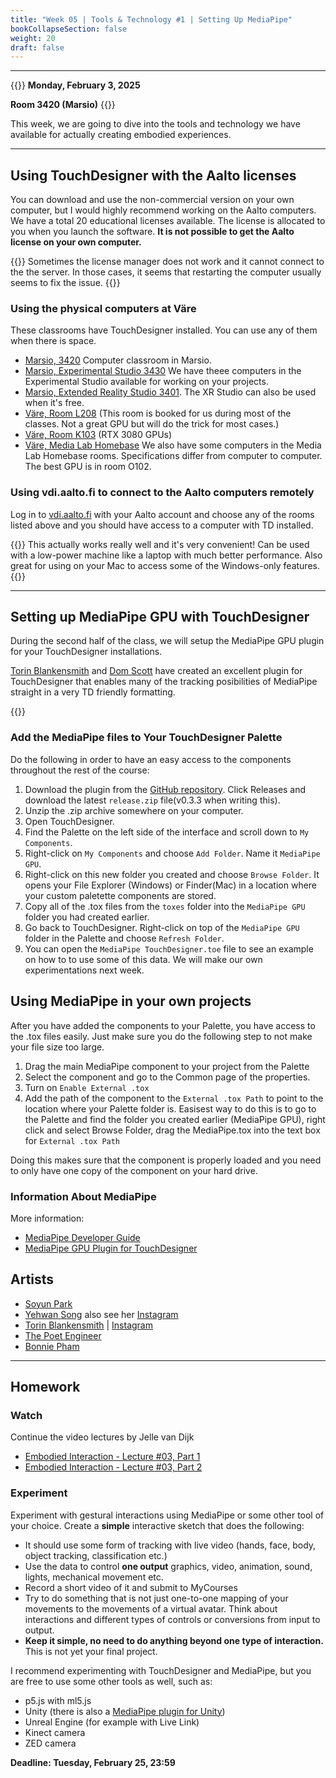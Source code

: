 ```yaml
---
title: "Week 05 | Tools & Technology #1 | Setting Up MediaPipe"
bookCollapseSection: false
weight: 20
draft: false
---
```



---

{{<hint info>}}
**Monday, February 3, 2025**

**Room 3420 (Marsio)**
{{</hint>}}

This week, we are going to dive into the tools and technology we have available for actually creating embodied experiences.

---

## Using TouchDesigner with the Aalto licenses

You can download and use the non-commercial version on your own computer, but I would highly recommend working on the Aalto computers. We have a total 20 educational licenses available. The license is allocated to you when you launch the software. **It is not possible to get the Aalto license on your own computer.**

{{<hint warning>}}
Sometimes the license manager does not work and it cannot connect to the the server. In those cases, it seems that restarting the computer usually seems to fix the issue.
{{</hint>}}

### Using the physical computers at Väre

These classrooms have TouchDesigner installed. You can use any of them when there is space.

- [Marsio, 3420](https://booking.aalto.fi/onlinekalenteri/aaltobooking/?kt=fav&laji=IT-luokka&sijainti=&ctila=43857) Computer classroom in Marsio.
- [Marsio, Experimental Studio 3430](https://booking.aalto.fi/onlinekalenteri/aaltobooking/?kt=fav&laji=Erityistilat&sijainti=&ctila=43858) We have theee computers in the Experimental Studio available for working on your projects.
- [Marsio, Extended Reality Studio 3401](https://booking.aalto.fi/onlinekalenteri/aaltobooking/?kt=fav&laji=Erityistilat&sijainti=&ctila=43856). The XR Studio can also be used when it's free.
- [Väre, Room L208](https://booking.aalto.fi/onlinekalenteri/aaltobooking/?kt=tila%2C39790&laji=IT-luokka&sijainti=R028&ctila=28138) (This room is booked for us during most of the classes. Not a great GPU but will do the trick for most cases.)
- [Väre, Room K103](https://booking.aalto.fi/onlinekalenteri/aaltobooking/?kt=tila%2C39790&laji=Pajat+ja+piirustussalit&sijainti=R028&ctila=28174) (RTX 3080 GPUs)
- [Väre, Media Lab Homebase]() We also have some computers in the Media Lab Homebase rooms. Specifications differ from computer to computer. The best GPU is in room O102.

### Using vdi.aalto.fi to connect to the Aalto computers remotely
  
Log in to [vdi.aalto.fi](https://vdi.aalto.fi/) with your Aalto account and choose any of the rooms listed above and you should have access to a computer with TD installed.

{{<hint info>}}
This actually works really well and it's very convenient! Can be used with a low-power machine like a laptop with much better performance. Also great for using on your Mac to access some of the Windows-only features.
{{</hint>}}

---

## Setting up MediaPipe GPU with TouchDesigner

During the second half of the class, we will setup the MediaPipe GPU plugin for your TouchDesigner installations.

[Torin Blankensmith](https://www.torinblankensmith.com/) and [Dom Scott](https://art.domscott.ca/art/mediapipe-for-touchdesigner) have created an excellent plugin for TouchDesigner that enables many of the tracking posibilities of MediaPipe straight in a very TD friendly formatting.

{{<youtube Cx4Ellaj6kk>}}

### Add the MediaPipe files to Your TouchDesigner Palette

Do the following in order to have an easy access to the components throughout the rest of the course:

1. Download the plugin from the [GitHub repository](https://github.com/torinmb/mediapipe-touchdesigner). Click Releases and download the latest `release.zip` file(v0.3.3 when writing this).
2. Unzip the .zip archive somewhere on your computer.
3. Open TouchDesigner.
4. Find the Palette on the left side of the interface and scroll down to `My Components`.
5. Right-click on `My Components` and choose `Add Folder`. Name it `MediaPipe GPU`.
6. Right-click on this new folder you created and choose `Browse Folder`. It opens your File Explorer (Windows) or Finder(Mac) in a location where your custom paletette components are stored.
7. Copy all of the .tox files from the `toxes` folder into the `MediaPipe GPU` folder you had created earlier.
8. Go back to TouchDesigner. Right-click on top of the `MediaPipe GPU` folder in the Palette and choose `Refresh Folder`.
9. You can open the `MediaPipe TouchDesigner.toe` file to see an example on how to to use some of this data. We will make our own experimentations next week.

## Using MediaPipe in your own projects

After you have added the components to your Palette, you have access to the .tox files easily. Just make sure you do the following step to not make your file size too large.

1. Drag the main MediaPipe component to your project from the Palette
2. Select the component and go to the Common page of the properties.
3. Turn on `Enable External .tox`
4. Add the path of the component to the `External .tox Path` to point to the location where your Palette folder is. Easisest way to do this is to go to the Palette and find the folder you created earlier (MediaPipe GPU), right click and select Browse Folder, drag the MediaPipe.tox into the text box for `External .tox Path`

Doing this makes sure that the component is properly loaded and you need to only have one copy of the component on your hard drive.

### Information About MediaPipe

More information:

- [MediaPipe Developer Guide](https://developers.google.com/mediapipe)
- [MediaPipe GPU Plugin for TouchDesigner](https://github.com/torinmb/mediapipe-touchdesigner)

## Artists

- [Soyun Park](https://soyunparrrk.com/)
- [Yehwan Song](https://www.yhsong.com/) also see her [Instagram](https://www.instagram.com/yehwan.yen.song/)
- [Torin Blankensmith](https://www.torinblankensmith.com/) | [Instagram](https://www.instagram.com/blankensmithing/)
- [The Poet Engineer](https://www.instagram.com/the.poet.engineer/)
- [Bonnie Pham](https://www.instagram.com/bonnie2.0.0/)

---

## Homework

### Watch

Continue the video lectures by Jelle van Dijk

- [Embodied Interaction - Lecture #03, Part 1](https://www.youtube.com/watch?v=DkRbHlbOff8)
- [Embodied Interaction - Lecture #03, Part 2](https://www.youtube.com/watch?v=JdMnwRlKoRU)

### Experiment

Experiment with gestural interactions using MediaPipe or some other tool of your choice. Create a **simple** interactive sketch that does the following:

- It should use some form of tracking with live video (hands, face, body, object tracking, classification etc.)
- Use the data to control **one output** graphics, video, animation, sound, lights, mechanical movement etc.
- Record a short video of it and submit to MyCourses
- Try to do something that is not just one-to-one mapping of your movements to the movements of a virtual avatar. Think about interactions and different types of controls or conversions from input to output.
- **Keep it simple, no need to do anything beyond one type of interaction.** This is not yet your final project.

I recommend experimenting with TouchDesigner and MediaPipe, but you are free to use some other tools as well, such as:

- p5.js with ml5.js
- Unity (there is also a [MediaPipe plugin for Unity](https://github.com/homuler/MediaPipeUnityPlugin))
- Unreal Engine (for example with Live Link)
- Kinect camera
- ZED camera

**Deadline: Tuesday, February 25, 23:59**